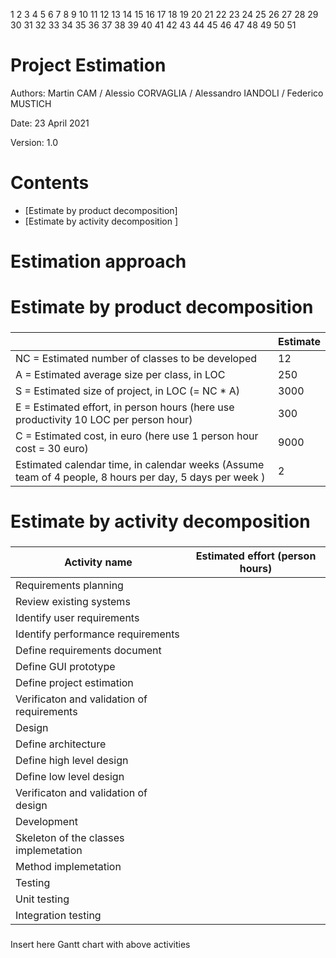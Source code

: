 1
2
3
4
5
6
7
8
9
10
11
12
13
14
15
16
17
18
19
20
21
22
23
24
25
26
27
28
29
30
31
32
33
34
35
36
37
38
39
40
41
42
43
44
45
46
47
48
49
50
51
# Project Estimation  
Authors: Martin CAM / Alessio CORVAGLIA / Alessandro IANDOLI / Federico MUSTICH

Date: 23 April 2021

Version: 1.0

# Contents
- [Estimate by product decomposition]
- [Estimate by activity decomposition ]
# Estimation approach

# Estimate by product decomposition
### 
|             | Estimate                        |             
| ----------- | ------------------------------- |  
| NC =  Estimated number of classes to be developed   |             12              |             
|  A = Estimated average size per class, in LOC       |              250              | 
| S = Estimated size of project, in LOC (= NC * A) | 3000 |
| E = Estimated effort, in person hours (here use productivity 10 LOC per person hour)  |                300                    |   
| C = Estimated cost, in euro (here use 1 person hour cost = 30 euro) | 9000 | 
| Estimated calendar time, in calendar weeks (Assume team of 4 people, 8 hours per day, 5 days per week ) |        2            |               
# Estimate by activity decomposition
### 
|         Activity name    | Estimated effort (person hours)   |             
| ----------- | ------------------------------- | 
| Requirements planning | |
|   Review existing systems | |
|   Identify user requirements | |
|   Identify performance requirements | |
|   Define requirements document | |
|   Define GUI prototype | |
|   Define project estimation | |
|   Verificaton and validation of requirements | |
| Design | |
|   Define architecture | |
|   Define high level design | |
|   Define low level design | |
|   Verificaton and validation of design | |
| Development | |
|   Skeleton of the classes implemetation | |
|   Method implemetation | |
| Testing | |
|   Unit testing | |
|   Integration testing | |
###
Insert here Gantt chart with above activities
